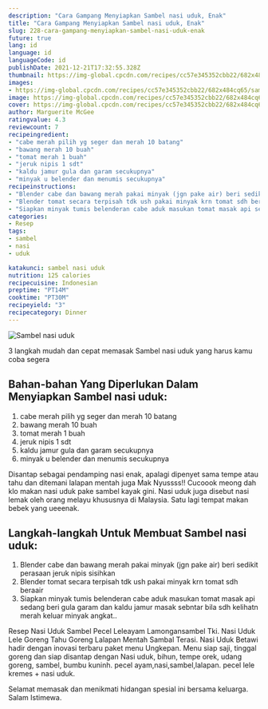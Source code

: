 ```yaml
---
description: "Cara Gampang Menyiapkan Sambel nasi uduk, Enak"
title: "Cara Gampang Menyiapkan Sambel nasi uduk, Enak"
slug: 228-cara-gampang-menyiapkan-sambel-nasi-uduk-enak
future: true
lang: id
language: id
languageCode: id
publishDate: 2021-12-21T17:32:55.328Z 
thumbnail: https://img-global.cpcdn.com/recipes/cc57e345352cbb22/682x484cq65/sambel-nasi-uduk-foto-resep-utama.png
images:
- https://img-global.cpcdn.com/recipes/cc57e345352cbb22/682x484cq65/sambel-nasi-uduk-foto-resep-utama.png
image: https://img-global.cpcdn.com/recipes/cc57e345352cbb22/682x484cq65/sambel-nasi-uduk-foto-resep-utama.png
cover: https://img-global.cpcdn.com/recipes/cc57e345352cbb22/682x484cq65/sambel-nasi-uduk-foto-resep-utama.png
author: Marguerite McGee
ratingvalue: 4.3
reviewcount: 7
recipeingredient:
- "cabe merah pilih yg seger dan merah 10 batang"
- "bawang merah 10 buah"
- "tomat merah 1 buah"
- "jeruk nipis 1 sdt"
- "kaldu jamur gula dan garam secukupnya"
- "minyak u belender dan menumis secukupnya"
recipeinstructions:
- "Blender cabe dan bawang merah pakai minyak (jgn pake air) beri sedikit perasaan jeruk nipis sisihkan"
- "Blender tomat secara terpisah tdk ush pakai minyak krn tomat sdh beraair"
- "Siapkan minyak tumis belenderan cabe aduk masukan tomat masak api sedang beri gula garam dan kaldu jamur masak sebntar bila sdh kelihatn merah keluar minyak angkat.."
categories:
- Resep
tags:
- sambel
- nasi
- uduk

katakunci: sambel nasi uduk 
nutrition: 125 calories
recipecuisine: Indonesian
preptime: "PT14M"
cooktime: "PT30M"
recipeyield: "3"
recipecategory: Dinner
---
```



![Sambel nasi uduk](https://img-global.cpcdn.com/recipes/cc57e345352cbb22/682x484cq65/sambel-nasi-uduk-foto-resep-utama.png)

3 langkah mudah dan cepat memasak  Sambel nasi uduk yang harus kamu coba segera

<!--inarticleads1-->

## Bahan-bahan Yang Diperlukan Dalam Menyiapkan Sambel nasi uduk:

1. cabe merah pilih yg seger dan merah 10 batang
1. bawang merah 10 buah
1. tomat merah 1 buah
1. jeruk nipis 1 sdt
1. kaldu jamur gula dan garam secukupnya
1. minyak u belender dan menumis secukupnya

Disantap sebagai pendamping nasi enak, apalagi dipenyet sama tempe atau tahu dan ditemani lalapan mentah juga Mak Nyussss!! Cucoook meong dah klo makan nasi uduk pake sambel kayak gini. Nasi uduk juga disebut nasi lemak oleh orang melayu khususnya di Malaysia. Satu lagi tempat makan bebek yang ueeenak. 

<!--inarticleads2-->

## Langkah-langkah Untuk Membuat Sambel nasi uduk:

1. Blender cabe dan bawang merah pakai minyak (jgn pake air) beri sedikit perasaan jeruk nipis sisihkan
1. Blender tomat secara terpisah tdk ush pakai minyak krn tomat sdh beraair
1. Siapkan minyak tumis belenderan cabe aduk masukan tomat masak api sedang beri gula garam dan kaldu jamur masak sebntar bila sdh kelihatn merah keluar minyak angkat..


Resep Nasi Uduk Sambel Pecel Leleayam Lamongansambel Tki. Nasi Uduk Lele Goreng Tahu Goreng Lalapan Mentah Sambal Terasi. Nasi Uduk Betawi hadir dengan inovasi terbaru paket menu Ungkepan. Menu siap saji, tinggal goreng dan siap disantap dengan Nasi uduk, bihun, tempe orek, udang goreng, sambel, bumbu kuninh. pecel ayam,nasi,sambel,lalapan. pecel lele kremes + nasi uduk. 

Selamat memasak dan menikmati hidangan spesial ini bersama keluarga. Salam Istimewa.

